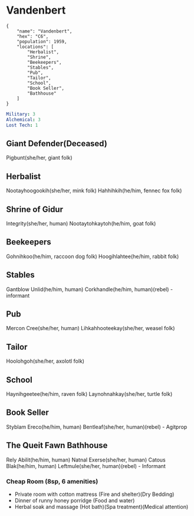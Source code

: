 # Vandenbert

```
{
    "name": "Vandenbert",
    "hex": "C6",
    "population": 1959,
    "locations": [
        "Herbalist",
        "Shrine",
        "Beekeepers",
        "Stables",
        "Pub",
        "Tailor",
        "School",
        "Book Seller",
        "Bathhouse"
    ]
}
```
```yml
Military: 3
Alchemical: 3
Lost Tech: 1
```
## Giant Defender(Deceased)
Pigbunt(she/her, giant folk)

## Herbalist 
Nootayhoogookih(she/her, mink folk)
Hahhihkih(he/him, fennec fox folk)

## Shrine of Gidur
Integrity(she/her, human)
Nootaytohkaytoh(he/him, goat folk)

## Beekeepers 
Gohnihkoo(he/him, raccoon dog folk)
Hoogihlahtee(he/him, rabbit folk)

## Stables 
Gantblow Unlid(he/him, human)
Corkhandle(he/him, human)(rebel) - informant

## Pub
Mercon Cree(she/her, human)
Lihkahhooteekay(she/her, weasel folk)

## Tailor 
Hoolohgoh(she/her, axolotl folk)

## School 
Haynihgeetee(he/him, raven folk)
Laynohnahkay(she/her, turtle folk)

## Book Seller
Styblam Ereco(he/him, human)
Bentleaf(she/her, human)(rebel) - Agitprop

## The Queit Fawn Bathhouse
Rely Abilit(he/him, human)
Natnal Exerse(she/her, human)
Catous Blak(he/him, human)
Leftmule(she/her, human)(rebel) - Informant

### Cheap Room (8sp, 6 amenities)
- Private room with cotton mattress (Fire and shelter)(Dry Bedding)
- Dinner of runny honey porridge (Food and water)
- Herbal soak and massage (Hot bath)(Spa treatment)(Medical attention)